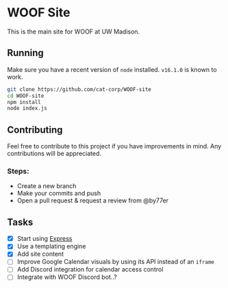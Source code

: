 # WOOF Site

This is the main site for WOOF at UW Madison.

## Running

Make sure you have a recent version of `node` installed. `v16.1.0` is known to work.
```bash
git clone https://github.com/cat-corp/WOOF-site
cd WOOF-site
npm install
node index.js
```

## Contributing

Feel free to contribute to this project if you have improvements in mind. Any contributions will be appreciated.

### Steps:
- Create a new branch
- Make your commits and push
- Open a pull request & request a review from @by77er

## Tasks
- [x] Start using [Express](https://expressjs.com/)
- [x] Use a templating engine
- [x] Add site content
- [ ] Improve Google Calendar visuals by using its API instead of an `iframe`
- [ ] Add Discord integration for calendar access control
- [ ] Integrate with WOOF Discord bot..?
